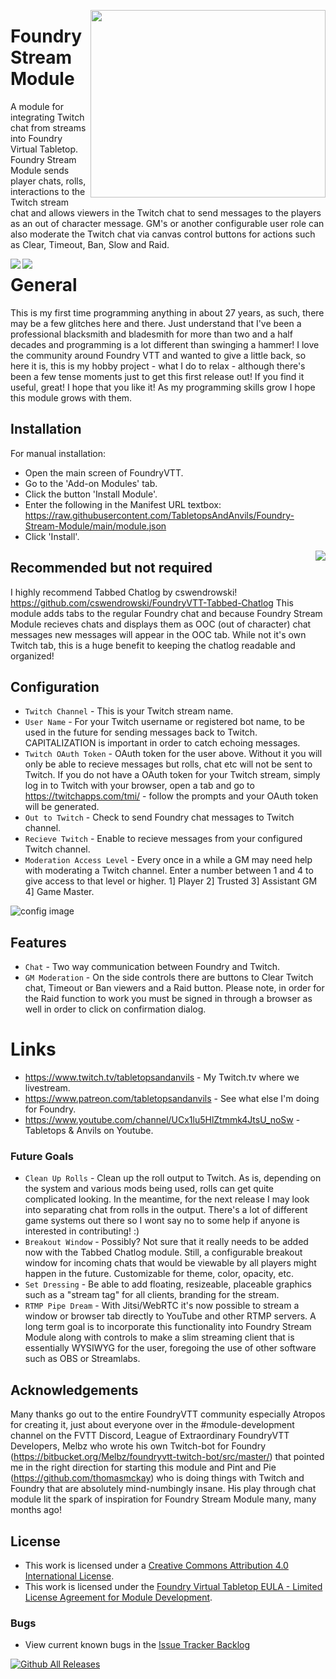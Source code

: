 
<img align="right" width="376" height="300" src="https://github.com/TabletopsAndAnvils/Foundry-Stream-Module/blob/main/img/fsm-cover-mid.png"><p>
# Foundry Stream Module # 
A module for integrating Twitch chat from streams into Foundry Virtual Tabletop. Foundry Stream Module sends player chats, rolls, interactions to the Twitch
stream chat and allows viewers in the Twitch chat to send messages to the players as an out of character message. GM's or another configurable user role can
also moderate the Twitch chat via canvas control buttons for actions such as Clear, Timeout, Ban, Slow and Raid.</p>

<img align="left" src="https://github.com/TabletopsAndAnvils/Foundry-Stream-Module/blob/main/img/Screen%20Shot%202021-01-18%20at%2021.32.30.png"><p>

<img align="left" src="https://github.com/TabletopsAndAnvils/Foundry-Stream-Module/blob/main/img/Screen%20Shot%202021-01-18%20at%2021.27.40.png"><p>
# General #
This is my first time programming anything in about 27 years, as such, there may be a few glitches here and there. Just understand that I've been a professional blacksmith and bladesmith for more than two and a half decades and programming is a lot different than swinging a hammer! I love the community around Foundry VTT and wanted to give a little back, so here it is, this is my hobby project - what I do to relax - although there's been a few tense moments just to get this first release out! If you find it useful, great! I hope that you like it! As my programming skills grow I hope this module grows with them. 

## Installation ##
For manual installation:
* Open the main screen of FoundryVTT.
* Go to the 'Add-on Modules' tab.
* Click the button 'Install Module'.
* Enter the following in the Manifest URL textbox: https://raw.githubusercontent.com/TabletopsAndAnvils/Foundry-Stream-Module/main/module.json
* Click 'Install'.</p>

<img align="right" src="https://github.com/TabletopsAndAnvils/Foundry-Stream-Module/blob/main/img/Screen%20Shot%202021-01-19%20at%2022.22.52.png"><p>
## Recommended but not required ##
I highly recommend Tabbed Chatlog by cswendrowski! https://github.com/cswendrowski/FoundryVTT-Tabbed-Chatlog
This module adds tabs to the regular Foundry chat and because Foundry Stream Module recieves chats and displays them as OOC (out of character) chat messages
new messages will appear in the OOC tab. While not it's own Twitch tab, this is a huge benefit to keeping the chatlog readable and organized! </p>

## Configuration ##
- `Twitch Channel` - This is your Twitch stream name.
- `User Name` - For your Twitch username or registered bot name, to be used in the future for sending messages back to Twitch. CAPITALIZATION is important in order to catch echoing messages.
- `Twitch OAuth Token` - OAuth token for the user above. Without it you will only be able to recieve messages but rolls, chat etc will not be sent to Twitch. If you do not have a OAuth token for your Twitch stream, simply log in to Twitch with your browser, open a tab and go to https://twitchapps.com/tmi/ - follow the prompts and your OAuth token will be generated.
- `Out to Twitch` - Check to send Foundry chat messages to Twitch channel.
- `Recieve Twitch` - Enable to recieve messages from your configured Twitch channel.
- `Moderation Access Level` - Every once in a while a GM may need help with moderating a Twitch channel. Enter a number between 1 and 4 to give access to that level or higher. 1] Player 2] Trusted 3] Assistant GM 4] Game Master.

![config image](https://github.com/TabletopsAndAnvils/Foundry-Stream-Module/blob/main/img/Screen%20Shot%202021-01-19%20at%2022.03.50.png)

## Features ##
- `Chat` - Two way communication between Foundry and Twitch. 
- `GM Moderation` - On the side controls there are buttons to Clear Twitch chat, Timeout or Ban viewers and a Raid button. Please note, in order for the Raid function to work you must be signed in through a browser as well in order to click on confirmation dialog.

# Links #
* https://www.twitch.tv/tabletopsandanvils - My Twitch.tv where we livestream.
* https://www.patreon.com/tabletopsandanvils - See what else I'm doing for Foundry.
* https://www.youtube.com/channel/UCx1lu5HlZtmmk4JtsU_noSw - Tabletops & Anvils on Youtube.

### Future Goals
- `Clean Up Rolls` - Clean up the roll output to Twitch. As is, depending on the system and various mods being used, rolls can get quite complicated looking. In the meantime, for the next release I may look into separating chat from rolls in the output. There's a lot of different game systems out there so I wont say no to some help if anyone is interested in contributing! :)
- `Breakout Window` - Possibly? Not sure that it really needs to be added now with the Tabbed Chatlog module. Still, a configurable breakout window for incoming chats that would be viewable by all players might happen in the future. Customizable for theme, color, opacity, etc.
- `Set Dressing` - Be able to add floating, resizeable, placeable graphics such as a "stream tag" for all clients, branding for the stream.
- `RTMP Pipe Dream` - With Jitsi/WebRTC it's now possible to stream a window or browser tab directly to YouTube and other RTMP servers. A long term goal is to incorporate this functionality into Foundry Stream Module along with controls to make a slim streaming client that is essentially WYSIWYG for the user, foregoing the use of other software such as OBS or Streamlabs.

## Acknowledgements ##
Many thanks go out to the entire FoundryVTT community especially Atropos for creating it, just about everyone over in the #module-development channel on the FVTT Discord, League of Extraordinary FoundryVTT Developers, Melbz who wrote his own Twitch-bot for Foundry (https://bitbucket.org/Melbz/foundryvtt-twitch-bot/src/master/) that pointed me in the right direction for starting this module and Pint and Pie (https://github.com/thomasmckay) who is doing things with Twitch and Foundry that are absolutely mind-numbingly insane. His play through chat module lit the spark of inspiration for Foundry Stream Module many, many months ago! 

## License
- This work is licensed under a [Creative Commons Attribution 4.0 International License](https://creativecommons.org/licenses/by/4.0/legalcode).
- This work is licensed under the [Foundry Virtual Tabletop EULA - Limited License Agreement for Module Development](https://foundryvtt.com/article/license/).

### Bugs
- View current known bugs in the [Issue Tracker Backlog](https://github.com/TabletopsAndAnvils/FVTT-TwitchRelay/issues)

[![Github All Releases](https://img.shields.io/github/downloads/TabletopsAndAnvils/Foundry-Stream-Module/total.svg)]()
